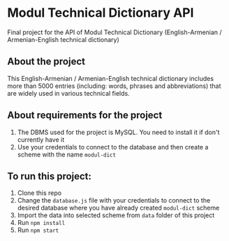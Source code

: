 # Modul Technical Dictionary API
Final project for the API of Modul Technical Dictionary (English-Armenian / Armenian-English technical dictionary)

## About the project
This English-Armenian / Armenian-English technical dictionary includes more than 5000 entries (including: words, phrases and abbreviations) that are widely used in various technical fields.

## About requirements for the project
1. The DBMS used for the project is MySQL. You need to install it if don't currently have it
2. Use your credentials to connect to the database and then create a scheme with the name `modul-dict`

## To run this project:
1. Clone this repo
2. Change the `database.js` file with your credentials to connect to the desired database where you have already created `modul-dict` scheme
3. Import the data into selected scheme from `data` folder of this project
4. Run `npm install`
5. Run `npm start`

